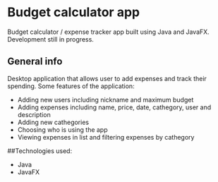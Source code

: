 # Budget calculator app
Budget calculator / expense tracker app built using Java and JavaFX. Development still in progress.

## General info
Desktop application that allows user to add expenses and track their spending. Some features of the application:
* Adding new users including nickname and maximum budget
* Adding expenses including name, price, date, cathegory, user and description 
* Adding new cathegories
* Choosing who is using the app
* Viewing expenses in list and filtering expenses by cathegory

##Technologies used:
* Java
* JavaFX
